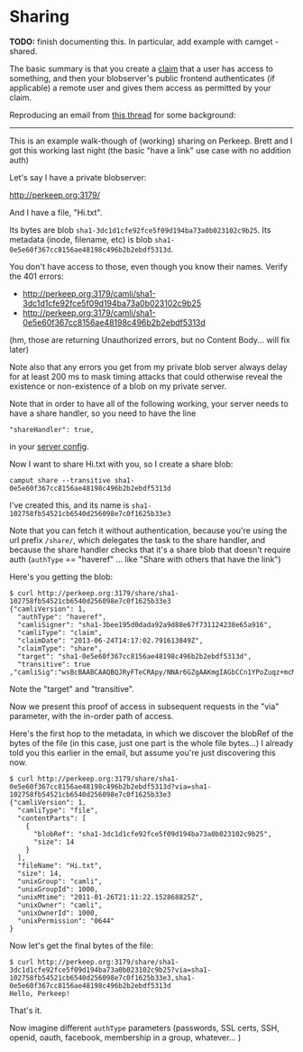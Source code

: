 # Sharing

**TODO:** finish documenting this. In particular, add example with camget -shared.

The basic summary is that you create a [claim](/doc/terms.md#claim) that a user
has access to something, and then your blobserver's public frontend
authenticates (if applicable) a remote user and gives them access as permitted
by your claim.

Reproducing an email from [this thread](http://groups.google.com/group/camlistore/browse_thread/thread/a4920d6a1c5fc3ce)
for some background:

---

This is an example walk-though of (working) sharing on Perkeep.   Brett and
I got this working last night (the basic "have a link" use case with no
addition auth)

Let's say I have a private blobserver:

http://perkeep.org:3179/

And I have a file, "Hi.txt".

Its bytes are blob `sha1-3dc1d1cfe92fce5f09d194ba73a0b023102c9b25`.  Its
metadata (inode, filename, etc) is blob `sha1-0e5e60f367cc8156ae48198c496b2b2ebdf5313d`.

You don't have access to those, even though you know their names.  Verify the 401 errors:

* http://perkeep.org:3179/camli/sha1-3dc1d1cfe92fce5f09d194ba73a0b023102c9b25
* http://perkeep.org:3179/camli/sha1-0e5e60f367cc8156ae48198c496b2b2ebdf5313d

(hm, those are returning Unauthorized errors, but no Content Body... will fix later)

Note also that any errors you get from my private blob server always delay for
at least 200 ms to mask timing attacks that could otherwise reveal the
existence or non-existence of a blob on my private server.

Note that in order to have all of the following working, your server needs to have a share handler, so you need to have the line

    "shareHandler": true,

in your [server config](/doc/server-config.md).

Now I want to share Hi.txt with you, so I create a share blob:

    camput share --transitive sha1-0e5e60f367cc8156ae48198c496b2b2ebdf5313d

I've created this, and its name is `sha1-102758fb54521cb6540d256098e7c0f1625b33e3`

Note that you can fetch it without authentication, because you're using the url
prefix `/share/`, which delegates the task to the share handler, and because
the share handler checks that it's a share blob that doesn't require auth
(`authType` == "haveref" ... like "Share with others that have the link")

Here's you getting the blob:

    $ curl http://perkeep.org:3179/share/sha1-102758fb54521cb6540d256098e7c0f1625b33e3
    {"camliVersion": 1,
      "authType": "haveref",
      "camliSigner": "sha1-3bee195d0dada92a9d88e67f731124238e65a916",
      "camliType": "claim",
      "claimDate": "2013-06-24T14:17:02.791613849Z",
      "claimType": "share",
      "target": "sha1-0e5e60f367cc8156ae48198c496b2b2ebdf5313d",
      "transitive": true
    ,"camliSig":"wsBcBAABCAAQBQJRyFTeCRApy/NNAr6GZgAAKmgIAGbCCn1YPoZuqz+mcMaLN09J3rJYZPnjICp9at9UL7fFJ6izzDFLi6gq9ae/Kou51VRnuLYvRXGvqgZ9HCTTJiGaET8I6c3gBvQWMC/NOS/B9Y+CcZ5qEsz84Dk2D6zMIC9adQjN4yjtcsVtKYDVDQ5SCkCE6sOaUebGBS22TOhZMXPalIyzf2EPSiXdeEKtsMwg+sbd4EmpQHeE3XqzI8gbcsUX6VdCp6zU81Y71pNuYdmEVBPY5gVch2Xe1gJQICOatiAi4W/1nrTLB73sKEeulzRMbIDB4rgWooKKmnBPI1ZOTyg/fkKmfWfuJKSU0ySiPwVHn4aPFwCGrBRladE==KjfB"}

Note the "target" and "transitive".

Now we present this proof of access in subsequent requests in the "via"
parameter, with the in-order path of access.

Here's the first hop to the metadata, in which we discover the blobRef of the
bytes of the file (in this case, just one part is the whole file bytes...)  I
already told you this earlier in the email, but assume you're just discovering
this now.

    $ curl http://perkeep.org:3179/share/sha1-0e5e60f367cc8156ae48198c496b2b2ebdf5313d?via=sha1-102758fb54521cb6540d256098e7c0f1625b33e3
    {"camliVersion": 1,
      "camliType": "file",
      "contentParts": [
        {
          "blobRef": "sha1-3dc1d1cfe92fce5f09d194ba73a0b023102c9b25",
          "size": 14
        }
      ],
      "fileName": "Hi.txt",
      "size": 14,
      "unixGroup": "camli",
      "unixGroupId": 1000,
      "unixMtime": "2011-01-26T21:11:22.152868825Z",
      "unixOwner": "camli",
      "unixOwnerId": 1000,
      "unixPermission": "0644"
    }

Now let's get the final bytes of the file:

    $ curl http://perkeep.org:3179/share/sha1-3dc1d1cfe92fce5f09d194ba73a0b023102c9b25?via=sha1-102758fb54521cb6540d256098e7c0f1625b33e3,sha1-0e5e60f367cc8156ae48198c496b2b2ebdf5313d
    Hello, Perkeep!

That's it.

Now imagine different `authType` parameters (passwords, SSL certs, SSH, openid,
oauth, facebook, membership in a group, whatever... )
